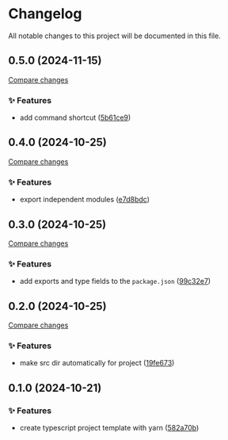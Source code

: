 <!-- header -->
# Changelog

All notable changes to this project will be documented in this file.

<!-- version:0.5.0 -->
## 0.5.0 (2024-11-15)

[Compare changes](https://github.com/Wroud/foundation/compare/ts-template-v0.4.0...ts-template-v0.5.0)

<!-- changelog -->
### ✨ Features

- add command shortcut ([5b61ce9](https://github.com/Wroud/foundation/commit/5b61ce9))

<!-- version:0.4.0 -->
## 0.4.0 (2024-10-25)

[Compare changes](https://github.com/Wroud/foundation/compare/ts-template-v0.3.0...ts-template-v0.4.0)

<!-- changelog -->
### ✨ Features

- export independent modules ([e7d8bdc](https://github.com/Wroud/foundation/commit/e7d8bdc))

<!-- version:0.3.0 -->
## 0.3.0 (2024-10-25)

[Compare changes](https://github.com/Wroud/foundation/compare/ts-template-v0.2.0...ts-template-v0.3.0)

<!-- changelog -->
### ✨ Features

- add exports and type fields to the `package.json` ([99c32e7](https://github.com/Wroud/foundation/commit/99c32e7))

<!-- version:0.2.0 -->
## 0.2.0 (2024-10-25)

[Compare changes](https://github.com/Wroud/foundation/compare/ts-template-v0.1.0...ts-template-v0.2.0)

<!-- changelog -->
### ✨ Features

- make src dir automatically for project ([19fe673](https://github.com/Wroud/foundation/commit/19fe673))

<!-- version:0.1.0 -->
## 0.1.0 (2024-10-21)

<!-- changelog -->
### ✨ Features

- create typescript project template with yarn ([582a70b](https://github.com/Wroud/foundation/commit/582a70b))

